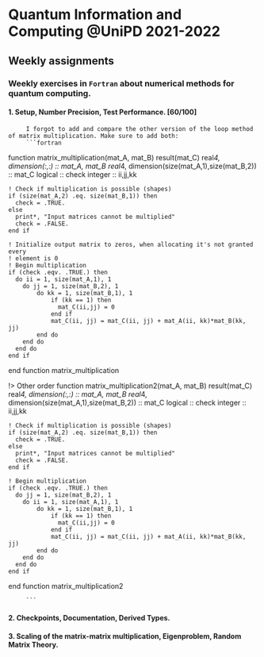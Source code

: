 # Quantum Information and Computing @UniPD 2021-2022
## Weekly assignments

### Weekly exercises in `Fortran` about numerical methods for quantum computing.
#### 1. Setup, Number Precision, Test Performance. [60/100]
         I forgot to add and compare the other version of the loop method of matrix multiplication. Make sure to add both:
         ```fortran
         
  function matrix_multiplication(mat_A, mat_B) result(mat_C)
    real*4, dimension(:,:)                         :: mat_A, mat_B
    real*4, dimension(size(mat_A,1),size(mat_B,2)) :: mat_C
    logical                                        :: check
    integer                                        :: ii,jj,kk

    ! Check if multiplication is possible (shapes)
    if (size(mat_A,2) .eq. size(mat_B,1)) then
      check = .TRUE.
    else
      print*, "Input matrices cannot be multiplied"
      check = .FALSE.
    end if

    ! Initialize output matrix to zeros, when allocating it's not granted every
    ! element is 0
    ! Begin multiplication
    if (check .eqv. .TRUE.) then
      do ii = 1, size(mat_A,1), 1
        do jj = 1, size(mat_B,2), 1
            do kk = 1, size(mat_B,1), 1
                if (kk == 1) then
                  mat_C(ii,jj) = 0
                end if
                mat_C(ii, jj) = mat_C(ii, jj) + mat_A(ii, kk)*mat_B(kk, jj)
            end do
        end do
      end do
    end if
  end function matrix_multiplication

  !> Other order
  function matrix_multiplication2(mat_A, mat_B) result(mat_C)
    real*4, dimension(:,:)                         :: mat_A, mat_B
    real*4, dimension(size(mat_A,1),size(mat_B,2)) :: mat_C
    logical                                        :: check
    integer                                        :: ii,jj,kk

    ! Check if multiplication is possible (shapes)
    if (size(mat_A,2) .eq. size(mat_B,1)) then
      check = .TRUE.
    else
      print*, "Input matrices cannot be multiplied"
      check = .FALSE.
    end if

    ! Begin multiplication
    if (check .eqv. .TRUE.) then
      do jj = 1, size(mat_B,2), 1
        do ii = 1, size(mat_A,1), 1
            do kk = 1, size(mat_B,1), 1
                if (kk == 1) then
                  mat_C(ii,jj) = 0
                end if
                mat_C(ii, jj) = mat_C(ii, jj) + mat_A(ii, kk)*mat_B(kk, jj)
            end do
        end do
      end do
    end if
  end function matrix_multiplication2
         
         
         ```
#### 2. Checkpoints, Documentation, Derived Types.
#### 3. Scaling of the matrix-matrix multiplication, Eigenproblem, Random Matrix Theory.
